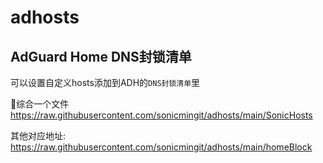 # adhosts



## AdGuard Home DNS封锁清单
可以设置自定义hosts添加到ADH的`DNS封锁清单`里

📌综合一个文件
https://raw.githubusercontent.com/sonicmingit/adhosts/main/SonicHosts

其他对应地址:
https://raw.githubusercontent.com/sonicmingit/adhosts/main/homeBlock

